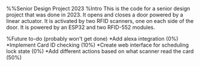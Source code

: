 %%Senior Design Project 2023
%Intro
This is the code for a senior design project that was done in 2023.
It opens and closes a door powered by a linear actuator. It is activated by two RFID scanners, one on each side of the door. It is powered by an ESP32 and two RFID-552 modules. 

%Future to-do (probably won't get done)
*Add alexa integration (0%)
*Implement Card ID checking (10%)
*Create web interface for scheduling lock state (0%)
*Add different actions based on what scanner read the card (50%)

